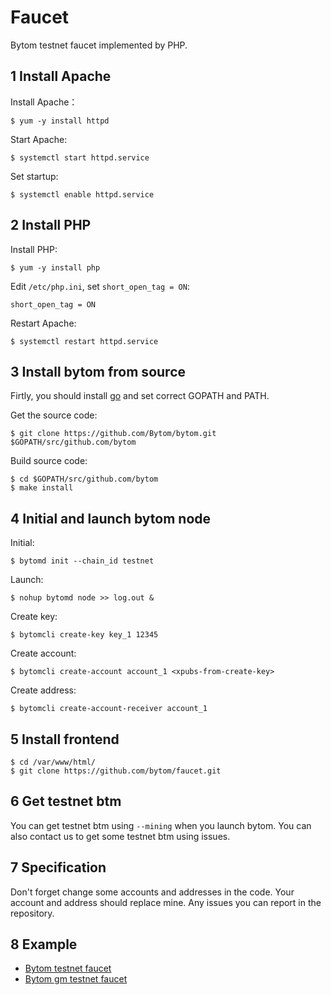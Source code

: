 Faucet
=======

Bytom testnet faucet implemented by PHP.

## 1 Install Apache

Install Apache：

```
$ yum -y install httpd
```

Start Apache:

```
$ systemctl start httpd.service
```

Set startup:

```
$ systemctl enable httpd.service
```

## 2 Install PHP

Install PHP:

```
$ yum -y install php
```

Edit `/etc/php.ini`, set `short_open_tag = ON`:

```
short_open_tag = ON
```

Restart Apache:

```
$ systemctl restart httpd.service
```

## 3 Install bytom from source

Firtly, you should install [go](https://golang.org/doc/install) and set correct GOPATH and PATH.

Get the source code:

```
$ git clone https://github.com/Bytom/bytom.git $GOPATH/src/github.com/bytom
```

Build source code:

```
$ cd $GOPATH/src/github.com/bytom
$ make install
```

## 4 Initial and launch bytom node

Initial:

```
$ bytomd init --chain_id testnet
```

Launch:

```
$ nohup bytomd node >> log.out &
```

Create key:

```
$ bytomcli create-key key_1 12345
```

Create account:

```
$ bytomcli create-account account_1 <xpubs-from-create-key>
```

Create address:

```
$ bytomcli create-account-receiver account_1
```

## 5 Install frontend

```
$ cd /var/www/html/
$ git clone https://github.com/bytom/faucet.git
```

## 6 Get testnet btm

You can get testnet btm using `--mining` when you launch bytom. You can also contact us to get some testnet btm using issues.

## 7 Specification

Don't forget change some accounts and addresses in the code. Your account and address should replace mine. Any issues you can report in the repository.

## 8 Example

- [Bytom testnet faucet](http://test.blockmeta.com/faucet.php)
- [Bytom gm testnet faucet](http://test.blockmeta.com/faucet_gm.php)